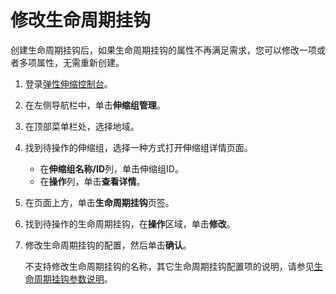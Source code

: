 # 修改生命周期挂钩

创建生命周期挂钩后，如果生命周期挂钩的属性不再满足需求，您可以修改一项或者多项属性，无需重新创建。

1.  登录[弹性伸缩控制台](https://essnew.console.aliyun.com/)。

2.  在左侧导航栏中，单击**伸缩组管理**。

3.  在顶部菜单栏处，选择地域。

4.  找到待操作的伸缩组，选择一种方式打开伸缩组详情页面。

    -   在**伸缩组名称/ID**列，单击伸缩组ID。
    -   在**操作**列，单击**查看详情**。
5.  在页面上方，单击**生命周期挂钩**页签。

6.  找到待操作的生命周期挂钩，在**操作**区域，单击**修改**。

7.  修改生命周期挂钩的配置，然后单击**确认**。

    不支持修改生命周期挂钩的名称，其它生命周期挂钩配置项的说明，请参见[生命周期挂钩参数说明](/intl.zh-CN/伸缩组/生命周期挂钩/创建生命周期挂钩.md)。


